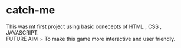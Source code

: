 # catch-me
This was mt first project using basic conecepts of HTML , CSS , JAVASCRIPT.
<br>
FUTURE AIM :- To make this game more interactive and user friendly.
